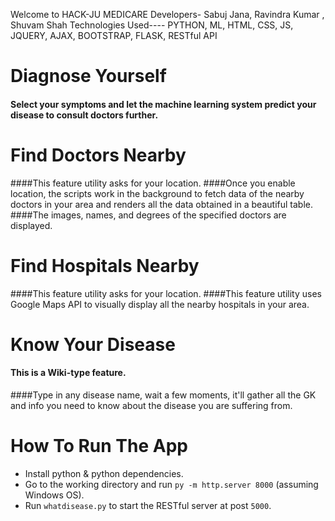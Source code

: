 Welcome to HACK-JU MEDICARE
Developers- Sabuj Jana, Ravindra Kumar , Shuvam Shah
Technologies Used---- PYTHON, ML, HTML, CSS, JS, JQUERY, AJAX, BOOTSTRAP, FLASK, RESTful API

# Diagnose Yourself
#### Select your symptoms and let the machine learning system predict your disease to consult doctors further.


# Find Doctors Nearby
####This feature utility asks for your location.
####Once you enable location, the scripts work in the background to fetch data of the nearby doctors in your area and renders all the data obtained in a beautiful table.
####The images, names, and degrees of the specified doctors are displayed.

# Find Hospitals Nearby
####This feature utility asks for your location.
####This feature utility uses Google Maps API to visually display all the nearby hospitals in your area.

# Know Your Disease
#### This is a Wiki-type feature.
####Type in any disease name, wait a few moments, it'll gather all the GK and info you need to know about the disease you are suffering from.

# How To Run The App
* Install python & python dependencies.
* Go to the working directory and run `py -m http.server 8000` (assuming Windows OS).
* Run `whatdisease.py` to start the RESTful server at post `5000`.


